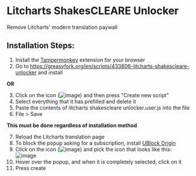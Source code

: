 # Litcharts ShakesCLEARE Unlocker
Remove Litcharts' modern translation paywall

## Installation Steps:
1. Install the [Tampermonkey](https://www.tampermonkey.net/) extension for your browser
2. Go to https://greasyfork.org/en/scripts/433806-litcharts-shakescleare-unlocker and install

**OR**

3. Click on the icon (![image](https://user-images.githubusercontent.com/60118973/137063153-d420e4a9-89a7-41c5-8bd0-42ec1bd49937.png)) and then press "Create new script"
4. Select everything that it has prefilled and delete it
5. Paste the contents of litcharts shakescleare unlocker.user.js into the file
6. File > Save

**This must be done regardless of installation method**

7. Reload the Litcharts translation page
8. To block the popup asking for a subscription, install [UBlock Origin](https://ublockorigin.com/)
9. Click on the icon (![image](https://user-images.githubusercontent.com/60118973/137063178-0b2e824f-9955-4667-a242-5f7e2c180f3c.png)) and pick the icon that looks like this: ![image](https://user-images.githubusercontent.com/60118973/137063013-46e29239-aaa1-4538-8645-cde4ca046e38.png)
10. Hover over the popup, and when it is completely selected, click on it
11. Press create
